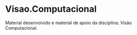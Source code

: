 # Visao.Computacional
Material desenvolvido e material de apoio da disciplina: Visão Computacional.
